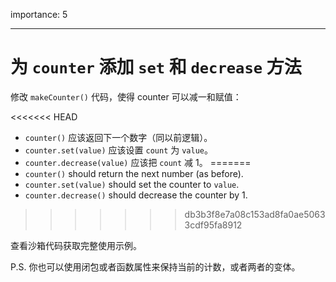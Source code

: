importance: 5

---

# 为 `counter` 添加 `set` 和 `decrease` 方法

修改 `makeCounter()` 代码，使得 counter 可以减一和赋值：

<<<<<<< HEAD
- `counter()` 应该返回下一个数字（同以前逻辑）。
- `counter.set(value)` 应该设置 `count` 为 `value`。
- `counter.decrease(value)` 应该把 `count` 减 1。
=======
- `counter()` should return the next number (as before).
- `counter.set(value)` should set the counter to `value`.
- `counter.decrease()` should decrease the counter by 1.
>>>>>>> db3b3f8e7a08c153ad8fa0ae50633cdf95fa8912

查看沙箱代码获取完整使用示例。

P.S. 你也可以使用闭包或者函数属性来保持当前的计数，或者两者的变体。
